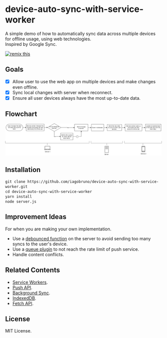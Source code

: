 # device-auto-sync-with-service-worker

A simple demo of how to automatically sync data across multiple devices for offline usage, using web technologies.  
Inspired by Google Sync.

<!-- Remix Button -->
<a href="https://glitch.com/edit/?utm_content=project_iagobruno-device-auto-sync-with-service-worker&utm_source=remix_this&utm_medium=button&utm_campaign=glitchButton#!/remix/iagobruno-device-auto-sync-with-service-worker">
  <img src="https://cdn.glitch.com/2bdfb3f8-05ef-4035-a06e-2043962a3a13%2Fremix%402x.png?1513093958726" alt="remix this" height="33">
</a>

## Goals

- [x] Allow user to use the web app on multiple devices and make changes even offline.
- [x] Sync local changes with server when reconnect.
- [x] Ensure all user devices always have the most up-to-date data.

## Flowchart

![flowchart.png](/public/flowchart.png)

## Installation

```
git clone https://github.com/iagobruno/device-auto-sync-with-service-worker.git
cd device-auto-sync-with-service-worker
yarn install
node server.js
```

## Improvement Ideas

For when you are making your own implementation.

- Use a [debounced function](https://lodash.com/docs/4.17.15#debounce) on the server to avoid sending too many syncs to the user's device.
- Use a [queue plugin](https://github.com/OptimalBits/bull) to not reach the rate limit of push service.
- Handle content conflicts.

## Related Contents

- [Service Workers](https://developers.google.com/web/fundamentals/primers/service-workers).
- [Push API](https://developer.mozilla.org/en-US/docs/Web/API/Push_API).
- [Background Sync](https://developers.google.com/web/updates/2015/12/background-sync).
- [IndexedDB](https://developer.mozilla.org/en-US/docs/Web/API/IndexedDB_API).
- [Fetch API](https://developer.mozilla.org/pt-BR/docs/Web/API/Fetch_API/Using_Fetch).

## License

MIT License.
